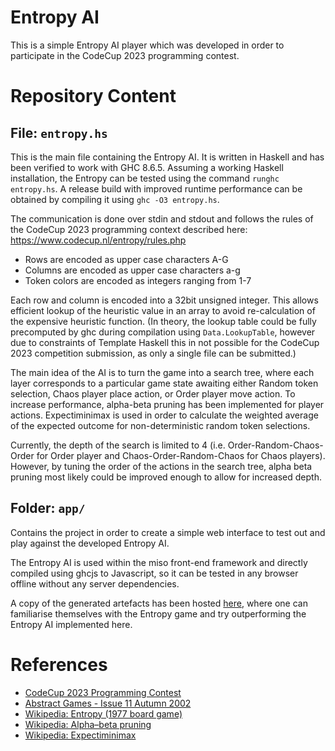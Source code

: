 # Entropy AI

This is a simple Entropy AI player which was developed in order to participate in the CodeCup 2023 programming contest.

# Repository Content

## File: `entropy.hs`

This is the main file containing the Entropy AI. It is written in Haskell and has been verified to work with GHC 8.6.5. Assuming a working Haskell installation, the Entropy can be tested using the command `runghc entropy.hs`. A release build with improved runtime performance can be obtained by compiling it using `ghc -O3 entropy.hs`.

The communication is done over stdin and stdout and follows the rules of the CodeCup 2023 programming context described here: https://www.codecup.nl/entropy/rules.php

* Rows are encoded as upper case characters A-G
* Columns are encoded as upper case characters a-g
* Token colors are encoded as integers ranging from 1-7

Each row and column is encoded into a 32bit unsigned integer. This allows efficient lookup of the heuristic value in an array to avoid re-calculation of the expensive heuristic function. (In theory, the lookup table could be fully precomputed by ghc during compilation using `Data.LookupTable`, however due to constraints of Template Haskell this in not possible for the CodeCup 2023 competition submission, as only a single file can be submitted.)

The main idea of the AI is to turn the game into a search tree, where each layer corresponds to a particular game state awaiting either Random token selection, Chaos player place action, or Order player move action.
To increase performance, alpha-beta pruning has been implemented for player actions. Expectiminimax is used in order to calculate the weighted average of the expected outcome for non-deterministic random token selections.

Currently, the depth of the search is limited to 4 (i.e. Order-Random-Chaos-Order for Order player and Chaos-Order-Random-Chaos for Chaos players). However, by tuning the order of the actions in the search tree, alpha beta pruning most likely could be improved enough to allow for increased depth.

## Folder: `app/`

Contains the project in order to create a simple web interface to test out and play against the developed Entropy AI.

The Entropy AI is used within the miso front-end framework and directly compiled using ghcjs to Javascript, so it can be tested in any browser offline without any server dependencies.

A copy of the generated artefacts has been hosted [here](https://kodu.ut.ee/~herman99/entropy), where one can familiarise themselves with the Entropy game and try outperforming the Entropy AI implemented here.

# References

* [CodeCup 2023 Programming Contest](https://www.codecup.nl/)
* [Abstract Games - Issue 11 Autumn 2002](https://www.abstractgames.org/uploads/1/1/6/4/116462923/abstract_games_issue_11.pdf)
* [Wikipedia: Entropy (1977 board game)](https://en.wikipedia.org/wiki/Entropy_(1977_board_game))
* [Wikipedia: Alpha–beta pruning](https://en.wikipedia.org/wiki/Alpha%E2%80%93beta_pruning)
* [Wikipedia: Expectiminimax](https://en.wikipedia.org/wiki/Expectiminimax)